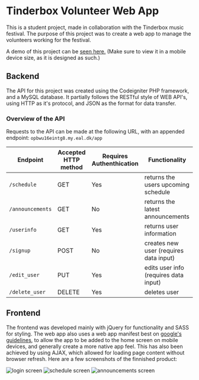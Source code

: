 # Tinderbox Volunteer Web App
This is a student project, made in collaboration with the Tinderbox music festival.
The purpose of this project was to create a web app to manage the volunteers working for the festival.

A demo of this project can be [seen here.](http://opbwu16eintg8.my.eal.dk/)
(Make sure to view it in a mobile device size, as it is designed as such.)
## Backend
The API for this project was created using the Codeigniter PHP framework, and a MySQL database.
It partially follows the RESTful style of WEB API's, using HTTP as it's protocol, and JSON as the format for data transfer.
### Overview of the API
Requests to the API can be made at the following URL, with an appended endpoint: `opbwu16eintg8.my.eal.dk/app`

Endpoint | Accepted HTTP method | Requires Authenthication | Functionality |
--- | --- | --- | ---
`/schedule` | GET | Yes | returns the users upcoming schedule
`/announcements` | GET | No | returns the latest announcements
`/userinfo` | GET | Yes | returns user information
`/signup` | POST | No | creates new user (requires data input)
`/edit_user` | PUT | Yes | edits user info (requires data input)
`/delete_user` | DELETE | Yes | deletes user

## Frontend
The frontend was developed mainly with jQuery for functionality and SASS for styling.
The web app also uses a web app manifest best on [google's guidelines](https://developers.google.com/web/fundamentals/engage-and-retain/web-app-manifest/), to allow the app to be added to the home screen on mobile devices, and generally create a more native app feel.
This has also been achieved by using AJAX, which allowed for loading page content without browser refresh.
Here are a few screenshots of the finnished product:

![login screen][lg]   ![schedule screen][sch]   ![announcements screen][ann]

[lg]: https://cloud.githubusercontent.com/assets/22744066/25851715/23e64030-34c7-11e7-84de-ab1bf7c64b92.png "Login Screen"
[sch]: https://cloud.githubusercontent.com/assets/22744066/25851748/426a12e8-34c7-11e7-9498-1688a5ee856e.png "Schedule Screen"
[ann]: https://cloud.githubusercontent.com/assets/22744066/25851763/4d61706a-34c7-11e7-878b-b98b6e2d536f.png "Announcements Screen"

